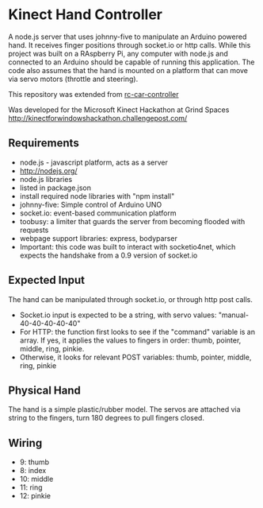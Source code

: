 Kinect Hand Controller
======================
A node.js server that uses johnny-five to manipulate an Arduino powered hand. It receives finger positions through socket.io or http calls. While this project was built on a RAspberry Pi, any computer with node.js and connected to an Arduino should be capable of running this application.
The code also assumes that the hand is mounted on a platform that can move via servo motors (throttle and steering).

This repository was extended from [rc-car-controller](https://github.com/Self-Driving-Vehicle/rc-car-controller)

Was developed for the Microsoft Kinect Hackathon at Grind Spaces
http://kinectforwindowshackathon.challengepost.com/

Requirements
------------
* node.js - javascript platform, acts as a server
 * http://nodejs.org/
* node.js libraries
 * listed in package.json
 * install required node libraries with "npm install"
 * johnny-five: Simple control of Arduino UNO
 * socket.io: event-based communication platform
 * toobusy: a limiter that guards the server from becoming flooded with requests
 * webpage support libraries: express, bodyparser
* Important: this code was built to interact with socketio4net, which expects the handshake from a 0.9 version of socket.io

Expected Input
--------------
The hand can be manipulated through socket.io, or through http post calls.

* Socket.io input is expected to be a string, with servo values: "manual-40-40-40-40-40"
* For HTTP: the function first looks to see if the "command" variable is an array. If yes, it applies the values to fingers in order: thumb, pointer, middle, ring, pinkie.
 * Otherwise, it looks for relevant POST variables: thumb, pointer, middle, ring, pinkie

Physical Hand
-------------
The hand is a simple plastic/rubber model. The servos are attached via string to the fingers, turn 180 degrees to pull fingers closed.

Wiring
------
* 9: thumb
* 8: index
* 10: middle
* 11: ring
* 12: pinkie
